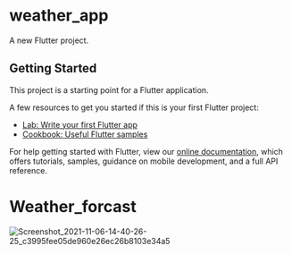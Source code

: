 # weather_app

A new Flutter project.

## Getting Started

This project is a starting point for a Flutter application.

A few resources to get you started if this is your first Flutter project:

- [Lab: Write your first Flutter app](https://flutter.dev/docs/get-started/codelab)
- [Cookbook: Useful Flutter samples](https://flutter.dev/docs/cookbook)

For help getting started with Flutter, view our
[online documentation](https://flutter.dev/docs), which offers tutorials,
samples, guidance on mobile development, and a full API reference.
# Weather_forcast

![Screenshot_2021-11-06-14-40-26-25_c3995fee05de960e26ec26b8103e34a5](https://user-images.githubusercontent.com/31897843/140605234-c7067810-9164-4bf2-bf56-6eec79fd583c.jpg)
